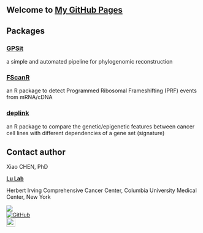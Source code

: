 ## Welcome to [My GitHub Pages](https://seanchen607.github.io/)

## Packages

### [GPSit](https://github.com/seanchen607/GPSit) 
a simple and automated pipeline for phylogenomic reconstruction

### [FScanR](https://github.com/seanchen607/FScanR)
an R package to detect Programmed Ribosomal Frameshifting (PRF) events from mRNA/cDNA

### [deplink](https://github.com/seanchen607/deplink)
an R package to compare the genetic/epigenetic features between cancer cell lines with different dependencies of a gene set (signature)


## Contact author

Xiao CHEN, PhD

[**Lu Lab**](https://chaolulab.com/)

Herbert Irving Comprehensive Cancer Center, Columbia University Medical Center, New York

<a href="mailto:seanchen607@gmail.com" style="display:block"><img src="https://raw.githubusercontent.com/ryanoasis/email-signature/master/envelope-bigger-gmail-50px.png" /></a>
<a href="https://github.com/seanchen607" target="_blank" style="display:block"><img src="https://raw.githubusercontent.com/ryanoasis/email-signature/master/github-bigger-alt-50px.png" alt="GitHub" /></a>
<a href="https://www.researchgate.net/profile/Xiao_Chen126" target="_blank" style="display:block"><img src="https://www.researchgate.net/favicon.ico" height="23" /></a>

